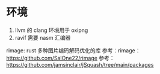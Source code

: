 # 环境

1. llvm 的 clang 环境用于 oxipng
2. ravif 需要 nasm 汇编器

rimage: rust 多种图片编码解码优化的库
参考：rimage：https://github.com/SalOne22/rimage
参考：https://github.com/jamsinclair/jSquash/tree/main/packages
